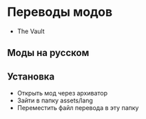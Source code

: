 # Переводы модов
- The Vault

## Моды на русском
 

## Установка
- Открыть мод через архиватор
- Зайти в папку assets/lang 
- Переместить файл перевода в эту папку

